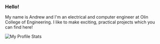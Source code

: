 ### Hello!

My name is Andrew and I'm an electrical and computer engineer at Olin College of Engineering.
I like to make exciting, practical projects which you can find here!

![My Profile Stats](https://github-profile-trophy.vercel.app/?username=intermezzio&theme=nord&no-frame=true)
<!--
**intermezzio/intermezzio** is a ✨ _special_ ✨ repository because its `README.md` (this file) appears on your GitHub profile.

Here are some ideas to get you started:

- 🔭 I’m currently working on ...
- 🌱 I’m currently learning ...
- 👯 I’m looking to collaborate on ...
- 🤔 I’m looking for help with ...
- 💬 Ask me about ...
- 📫 How to reach me: ...
- 😄 Pronouns: ...
- ⚡ Fun fact: ...
-->

